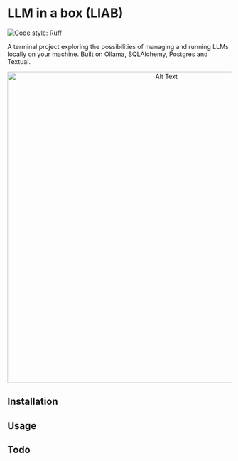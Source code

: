 # LLM in a box (LIAB)
[![Code style: Ruff](https://img.shields.io/badge/code%20style-ruff-000000.svg)](https://github.com/astral-sh/ruff)

A terminal project exploring the possibilities of managing and running LLMs locally on your machine. Built on Ollama, SQLAlchemy, Postgres and Textual.

<p align="center">
  <img src="https://s3.ezgif.com/tmp/ezgif-3b64aa4ed8e185.gif" alt="Alt Text", width="700">
</p>


## Installation

## Usage

## Todo